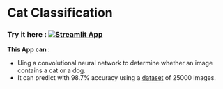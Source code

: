 # Cat Classification

### Try it here : [![Streamlit App](https://static.streamlit.io/badges/streamlit_badge_black_white.svg)](https://tox1ccoder-catsvsdogsclassification-app-6zu7ar.streamlit.app/)

**This App can** :
 - Uing a convolutional neural network to determine whether an image contains a cat or a dog.
 - It can predict with 98.7% accuracy using a [dataset](https://www.kaggle.com/c/dogs-vs-cats/data) of 25000 images.
